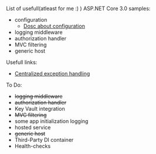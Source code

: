 List of usefull(atleast for me :) ) ASP.NET Core 3.0 samples:
- configuration
	- [Dosc about configuration](https://docs.microsoft.com/en-us/aspnet/core/fundamentals/configuration/?view=aspnetcore-3.0)
- logging middleware
- authorization handler
- MVC filtering
- generic host

Usefull links:
- [Centralized exception handling](https://www.strathweb.com/2018/07/centralized-exception-handling-and-request-validation-in-asp-net-core)


To Do:
- ~~logging middleware~~
- ~~authorization handler~~
- Key Vault integration
- ~~MVC filtering~~
- some app initialization logging
- hosted service
- ~~generic host~~
- Third-Party DI container
- Health-checks


